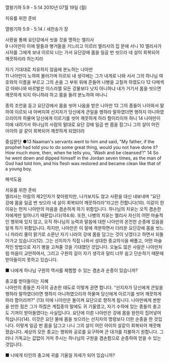 열왕기하 5:9 - 5:14 
2010년 07월 19일 (월)

치유를 위한 준비



열왕기하 5:9 - 5:14 / 새찬송가  장


사환을 통해 요단강에서 씻을 것을 명하는 엘리사  
9 나아만이 이에 말들과 병거들을 거느리고 이르러 엘리사의 집 문에 서니 10 엘리사가 사자를 그에게 보내 이르되 너는 가서 요단강에 몸을 일곱 번 씻으라 네 살이 회복되어 깨끗하리라 하는지라  

자기 기대대로 치유하지 않음에 분노하는 나아만  
11 나아만이 노하여 물러가며 이르되 내 생각에는 그가 내게로 나와 서서 그의 하나님 여호와의 이름을 부르고 그의 손을 그 부위 위에 흔들어 나병을 고칠까 하였도다 12 다메섹 강 아바나와 바르발은 이스라엘 모든 강물보다 낫지 아니하냐 내가 거기서 몸을 씻으면 깨끗하게 되지 아니하랴 하고 몸을 돌려 분노하여 떠나니  

종의 조언을 듣고 요단강에서 몸을 씻어 나음을 받은 나아만 
13 그의 종들이 나아와서 말하여 이르되 내 아버지여 선지자가 당신에게 큰일을 행하라 말하였더면 행하지 아니하였으리이까 하물며 당신에게 이르기를 씻어 깨끗하게 하라 함이리이까 하니 14 나아만이 이에 내려가서 하나님의 사람의 말대로 요단 강에 일곱 번 몸을 잠그니 그의 살이 어린 아이의 살 같이 회복되어 깨끗하게 되었더라  

중심문단 ●13 Naaman's servants went to him and said, "My father, if the prophet had told you to do some great thing, would you not have done it? How much more, then, when he tells you, 'Wash and be cleansed'!" 14 So he went down and dipped himself in the Jordan seven times, as the man of God had told him, and his flesh was restored and became clean like that of a young boy.

해석도움





치유를 위한 준비  
엘리사는 아람의 제2인자가 찾아왔지만, 나가보지도 않고 사환을 대신 내보내며 “요단강에 몸을 일곱 번 씻으라 네 살이 회복되어 깨끗하리라”라고만 전합니다(10). 이같이 한 이유는 먼저 나아만의 마음을 겸손하게 하기 위함입니다. 하나님의 치유는 오직 겸손한 자에게만 일어나기 때문입니다(약4:6). 또한, 나병의 치유는 엘리사 자신의 어떤 마술적인 행위에 있지 않고, 오직 하나님의 능력과 말씀에 대한 나아만의 온전한 순종에 있음을 알게 하기 위함입니다. 하지만, 나아만은 이 말에 격분하면서 더러운 요단강에 몸을 씻느니 차라리 물이 맑기로 소문난 자기 나라의 강에 몸을 담그는 것이 낫겠다고 하면서 되돌아가고 있습니다(12). 그는 선지자가 직접 나와서 성대한 종교의식을 베풀고, 어떤 마술적인 방법으로 자기 병을 고쳐줄 것을 기대했던 것입니다. 오늘도 많은 사람은 나아만처럼 마음이 교만하여서, 그리고 구원의 길이 자기 생각과 달리 너무 쉽고 단순하기 때문에 받아들이지 못하고 있습니다. 

■ 나에게 하나님 구원의 역사를 체험할 수 있는 겸손과 순종이 있습니까?  

충고를 받아들이는 지혜  
나아만의 종들은 지극히 공손한 태도로 이렇게 권면 합니다. “선지자가 당신에게 큰일을 행하라 말하였더라면 행하지 아니하였으리까 하물며 당신에게 이르기를 씻어 깨끗하게 하라 함이리까?” (13) 이에 나아만은 돌이켜 요단으로 향하게 됩니다. 나아만에게 본받을 만한 점은 그가 하찮은 계집종의 말에도 귀 기울였고, 자기 수하에 있는 종들의 충고도 기꺼이 받아들였다는 사실입니다. 요단에 이른 나아만은 강에 몸을 완전히 집어넣어 적십니다(14). 이것은 요단 물에 몸을 씻으라는 선지자의 명령보다 더한 순종을 한 것입니다. 이렇게 일곱 번 몸을 담그고 나니 그의 살이 어린 아이의 살같이 회복되어 깨끗해졌습니다. 세상의 모든 종교는 행위와 공로를 요구하며 큰 대가를 지불하기 원합니다. 그러나 기독교는 값없이 거저 주시는 하나님의 구원을 겸손함으로 순종하여 얻을 수 있는 것입니다.  

■ 나에게 타인의 충고에 귀를 기울일 자세가 되어 있습니까?